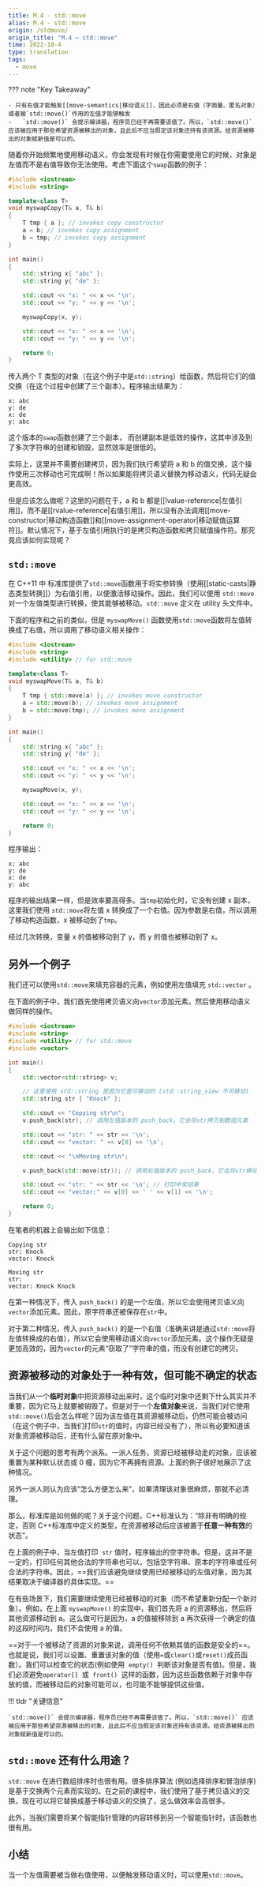 ```yaml
---
title: M.4 - std::move
alias: M.4 - std::move
origin: /stdmove/
origin_title: "M.4 — std::move"
time: 2022-10-4
type: translation
tags:
  - move
---
```


??? note "Key Takeaway"

    - 只有右值才能触发[[move-semantics|移动语义]]，因此必须是右值（字面量、匿名对象）或者被`std::move()`作用的左值才能够触发
    - 	`std::move()` 会提示编译器，程序员已经不再需要该值了。所以，`std::move()` 应该被应用于那些希望资源被移出的对象，且此后不应当假定该对象还持有该资源。给资源被移出的对象赋新值是可以的。

随着你开始频繁地使用移动语义，你会发现有时候在你需要使用它的时候，对象是左值而不是右值导致你无法使用。考虑下面这个`swap`函数的例子：

```cpp
#include <iostream>
#include <string>

template<class T>
void myswapCopy(T& a, T& b)
{
	T tmp { a }; // invokes copy constructor
	a = b; // invokes copy assignment
	b = tmp; // invokes copy assignment
}

int main()
{
	std::string x{ "abc" };
	std::string y{ "de" };

	std::cout << "x: " << x << '\n';
	std::cout << "y: " << y << '\n';

	myswapCopy(x, y);

	std::cout << "x: " << x << '\n';
	std::cout << "y: " << y << '\n';

	return 0;
}
```

传入两个 T 类型的对象（在这个例子中是`std::string`）给函数，然后将它们的值交换（在这个过程中创建了三个副本）。程序输出结果为：

```
x: abc
y: de
x: de
y: abc
```

这个版本的`swap`函数创建了三个副本， 而创建副本是低效的操作，这其中涉及到了多次字符串的创建和销毁，显然效率是很低的。

实际上，这里并不需要创建拷贝，因为我们执行希望将 a 和 b 的值交换，这个操作使用三次移动也可完成啊！所以如果能将拷贝语义替换为移动语义，代码无疑会更高效。

但是应该怎么做呢？这里的问题在于，a 和 b 都是[[lvalue-reference|左值引用]]，而不是[[rvalue-reference|右值引用]]，所以没有办法调用[[move-constructor|移动构造函数]]和[[move-assignment-operator|移动赋值运算符]]。默认情况下，基于左值引用执行的是拷贝构造函数和拷贝赋值操作符。那究竟应该如何实现呢？

## `std::move`

在 C++11 中 标准库提供了`std::move`函数用于将实参转换（使用[[static-casts|静态类型转换]]）为右值引用，以便激活移动操作。因此，我们可以使用 `std::move` 对一个左值类型进行转换，使其能够被移动。`std::move` 定义在 utility 头文件中。

下面的程序和之前的类似，但是 `myswapMove()` 函数使用`std::move`函数将左值转换成了右值，所以调用了移动语义相关操作：

```cpp
#include <iostream>
#include <string>
#include <utility> // for std::move

template<class T>
void myswapMove(T& a, T& b)
{
	T tmp { std::move(a) }; // invokes move constructor
	a = std::move(b); // invokes move assignment
	b = std::move(tmp); // invokes move assignment
}

int main()
{
	std::string x{ "abc" };
	std::string y{ "de" };

	std::cout << "x: " << x << '\n';
	std::cout << "y: " << y << '\n';

	myswapMove(x, y);

	std::cout << "x: " << x << '\n';
	std::cout << "y: " << y << '\n';

	return 0;
}
```

程序输出：

```
x: abc
y: de
x: de
y: abc
```

程序的输出结果一样，但是效率要高得多。当`tmp`初始化时，它没有创建 x 副本，这里我们使用 `std::move`将左值 x 转换成了一个右值。因为参数是右值，所以调用了移动构造函数，x 被移动到了`tmp`。

经过几次转换，变量 x 的值被移动到了 y，而 y 的值也被移动到了 x。

## 另外一个例子

我们还可以使用`std::move`来填充容器的元素，例如使用左值填充 `std::vector` 。

在下面的例子中，我们首先使用拷贝语义向`vector`添加元素。然后使用移动语义做同样的操作。

```cpp
#include <iostream>
#include <string>
#include <utility> // for std::move
#include <vector>

int main()
{
	std::vector<std::string> v;

	// 这里使用 std::string 是因为它是可移动的 (std::string_view 不可移动)
	std::string str { "Knock" };

	std::cout << "Copying str\n";
	v.push_back(str); // 调用左值版本的 push_back，它会将str拷贝到数组元素

	std::cout << "str: " << str << '\n';
	std::cout << "vector: " << v[0] << '\n';

	std::cout << "\nMoving str\n";

	v.push_back(std::move(str)); // 调用右值版本的 push_back，它会将str移动到数组元素

	std::cout << "str: " << str << '\n'; // 打印中奖结果
	std::cout << "vector:" << v[0] << ' ' << v[1] << '\n';

	return 0;
}
```

在笔者的机器上会输出如下信息：

```
Copying str
str: Knock
vector: Knock

Moving str
str:
vector: Knock Knock
```

在第一种情况下，传入 `push_back()` 的是一个左值，所以它会使用拷贝语义向`vector`添加元素。因此，原字符串还被保存在`str`中。

对于第二种情况，传入 `push_back()` 的是一个右值（准确来讲是通过`std::move`将左值转换成的右值），所以它会使用移动语义向`vector`添加元素。这个操作无疑是更加高效的，因为`vector`的元素“窃取了”字符串的值，而没有创建它的拷贝。

## 资源被移动的对象处于一种有效，但可能不确定的状态

当我们从一个**临时对象**中把资源移动出来时，这个临时对象中还剩下什么其实并不重要，因为它马上就要被销毁了。但是对于一个**左值对象**来说，当我们对它使用`std::move()`后会怎么样呢？因为该左值在其资源被移动后，仍然可能会被访问（在这个例子中，当我们打印`str`的值时，内容已经没有了），所以有必要知道该对象资源被移动后，还有什么留在原对象中。

关于这个问题的思考有两个派系。一派人任务，资源已经被移动走的对象，应该被重置为某种默认状态或 0 幢，因为它不再拥有资源。上面的例子很好地展示了这种情况。

另外一派人则认为应该“怎么方便怎么来”，如果清理该对象很麻烦，那就不必清理。

那么，标准库是如何做的呢？关于这个问题，C++标准认为：“除非有明确的规定，否则 C++标准库中定义的类型，在资源被移动后应该被置于**任意一种有效**的状态”。

在上面的例子中，当左值打印  `str` 值时，程序输出的空字符串。但是，这并不是一定的，打印任何其他合法的字符串也可以，包括空字符串、原本的字符串或任何合法的字符串。因此，==我们应该避免继续使用已经被移动的左值对象，因为其结果取决于编译器的具体实现。==

在有些场景下，我们需要继续使用已经被移动的对象（而不希望重新分配一个新对象）。例如，在上面 `myswapMove()` 的实现中，我们首先将 a 的资源移出，然后将其他资源移动到 a。这么做可行是因为，a 的值被移除到 a 再次获得一个确定的值的这段时间内，我们不会使用 a 的值。

==对于一个被移动了资源的对象来说，调用任何不依赖其值的函数是安全的==。也就是说，我们可以设置、重置该对象的值（使用`=`或`clear()`或`reset()`成员函数）。我们可以检查它的状态(例如使用  `empty()`  判断该对象是否有值)。但是，我们必须避免`operator[]`  或  `front()`  这样的函数，因为这些函数依赖于对象中存放的值，而被移动后的对象可能可以，也可能不能够提供这些值。

!!! tldr "关键信息"

    `std::move()` 会提示编译器，程序员已经不再需要该值了。所以，`std::move()` 应该被应用于那些希望资源被移出的对象，且此后不应当假定该对象还持有该资源。给资源被移出的对象赋新值是可以的。

## `std::move` 还有什么用途？

`std::move` 在进行数组排序时也很有用。很多排序算法 (例如选择排序和冒泡排序)是基于交换两个元素而实现的。在之前的课程中，我们使用了基于拷贝语义的交换，现在可以将它替换成基于移动语义的交换了，这么做效率会高很多。

此外，当我们需要将某个智能指针管理的内容转移到另一个智能指针时，该函数也很有用。

## 小结

当一个左值需要被当做右值使用，以便触发移动语义时，可以使用`std::move`。
